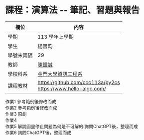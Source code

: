 # 課程：演算法 -- 筆記、習題與報告

欄位 | 內容
-----|--------
學期 | 113 學年上學期
學生 |  楊智鈞
學號末兩碼 | 29
教師 | [陳鍾誠](https://www.nqu.edu.tw/educsie/index.php?act=blog&code=list&ids=4)
學校科系 | [金門大學資訊工程系](https://www.nqu.edu.tw/educsie/index.php)
課程教材 | https://github.com/ccc113a/py2cs <br/> https://www.hello-algo.com/

作業1 參考範例後修改而成<br/>
作業2 參考範例後修改而成<br/>
作業3 原創<br/>
作業4  <br/>
作業5  解說圖靈停止問題為何是不可解的:詢問ChatGPT後，整理而成<br/>
作業6 詢問ChatGPT後，整理而成<br/>